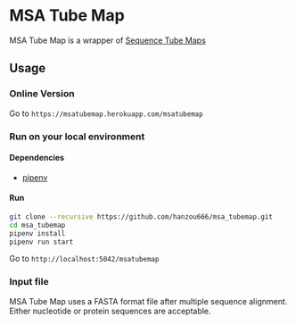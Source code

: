 # MSA Tube Map

MSA Tube Map is a wrapper of [Sequence Tube Maps](https://github.com/vgteam/sequenceTubeMap)

## Usage

### Online Version

Go to `https://msatubemap.herokuapp.com/msatubemap`

### Run on your local environment

#### Dependencies

* [pipenv](https://github.com/pypa/pipenv)

#### Run

```bash
git clone --recursive https://github.com/hanzou666/msa_tubemap.git
cd msa_tubemap
pipenv install
pipenv run start
```

Go to `http://localhost:5042/msatubemap`

### Input file

MSA Tube Map uses a FASTA format file after multiple sequence alignment.
Either nucleotide or protein sequences are acceptable.
